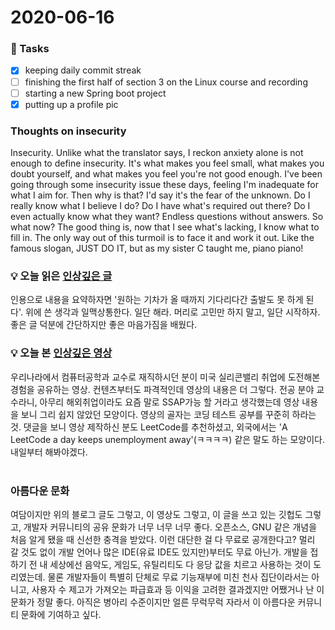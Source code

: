 # 2020-06-16

### 📜 Tasks 
  - [x] keeping daily commit streak 
  - [ ] finishing the first half of section 3 on the Linux course and recording
  - [ ] starting a new Spring boot project
  - [x] putting up a profile pic

### Thoughts on insecurity <br/>
Insecurity. Unlike what the translator says, I reckon anxiety alone is not enough to define insecurity. It's what makes you feel small, what makes you doubt yourself, and what makes you feel you're not good enough. I've been going through some insecurity issue these days, feeling I'm inadequate for what I aim for. Then why is that? I'd say it's the fear of the unknown. Do I really know what I believe I do? Do I have what's required out there? Do I even actually know what they want? Endless questions without answers. So what now? The good thing is, now that I see what's lacking, I know what to fill in. The only way out of this turmoil is to face it and work it out. Like the famous slogan, JUST DO IT, but as my sister C taught me, piano piano!
<br/>

### 💡 오늘 읽은 [인상깊은 글](https://jojoldu.tistory.com/398)<br/>
인용으로 내용을 요약하자면 '원하는 기차가 올 때까지 기다리다간 출발도 못 하게 된다'. 위에 쓴 생각과 일맥상통한다. 일단 해라. 머리로 고민만 하지 말고, 일단 시작하자. 좋은 글 덕분에 간단하지만 좋은 마음가짐을 배웠다. 
<br/>

### 💡 오늘 본 [인상깊은 영상](https://youtu.be/Yxx_ZeQAbP8)<br/>
우리나라에서 컴퓨터공학과 교수로 재직하시던 분이 미국 실리콘밸리 취업에 도전해본 경험을 공유하는 영상. 컨텐츠부터도 파격적인데 영상의 내용은 더 그렇다. 전공 분야 교수라니, 아무리 해외취업이라도 요즘 말로 SSAP가능 할 거라고 생각했는데 영상 내용을 보니 그리 쉽지 않았던 모양이다. 영상의 골자는 코딩 테스트 공부를 꾸준히 하라는 것. 댓글을 보니 영상 제작하신 분도 LeetCode를 추천하셨고, 외국에서는 'A LeetCode a day keeps unemployment away'(ㅋㅋㅋㅋ) 같은 말도 하는 모양이다. 내일부터 해봐야겠다.   
<br/>

### 아름다운 문화<br/>
여담이지만 위의 블로그 글도 그렇고, 이 영상도 그렇고, 이 글을 쓰고 있는 깃헙도 그렇고, 개발자 커뮤니티의 공유 문화가 너무 너무 너무 좋다. 오픈소스, GNU 같은 개념을 처음 알게 됐을 때 신선한 충격을 받았다. 이런 대단한 걸 다 무료로 공개한다고? 멀리 갈 것도 없이 개발 언어나 많은 IDE(유료 IDE도 있지만)부터도 무료 아닌가. 개발을 접하기 전 내 세상에선 음악도, 게임도, 유틸리티도 다 응당 값을 치르고 사용하는 것이 도리였는데. 물론 개발자들이 특별히 단체로 무료 기능재부에 미친 천사 집단이라서는 아니고, 사용자 수 제고가 가져오는 파급효과 등 이익을 고려한 결과겠지만 어쨌거나 난 이 문화가 정말 좋다. 아직은 병아리 수준이지만 얼른 무럭무럭 자라서 이 아름다운 커뮤니티 문화에 기여하고 싶다.  
